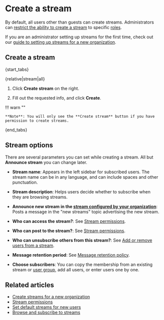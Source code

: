 # Create a stream

By default, all users other than guests can create streams. Administrators can
[restrict the ability to create a stream](/help/configure-who-can-create-streams) to specific
[roles](/help/roles-and-permissions).

If you are an administrator setting up streams for the first time, check out our
[guide to setting up streams for a new organization](/help/create-streams).

## Create a stream

{start_tabs}

{relative|stream|all}

1. Click **Create stream** on the right.

1. Fill out the requested info, and click **Create**.

!!! warn ""

    **Note**: You will only see the **Create stream** button if you have
    permission to create streams.

{end_tabs}

## Stream options

There are several parameters you can set while creating a stream. All but
**Announce stream** you can change later.

* **Stream name**: Appears in the left sidebar for subscribed users. The
  stream name can be in any language, and can include spaces and other
  punctuation.

* **Stream description**: Helps users decide whether to subscribe when they
  are browsing streams.

* **Announce new stream in the [stream configured by your organization](/help/configure-notification-bot#new-stream-announcements)**:
  Posts a message in the "new streams" topic advertising the new stream.

* **Who can access the stream?**: See [Stream permissions](/help/stream-permissions).

* **Who can post to the stream?**: See [Stream permissions](/help/stream-permissions).

* **Who can unsubscribe others from this stream?**: See
  [Add or remove users from a stream](/help/add-or-remove-users-from-a-stream#configure-who-can-remove-users).

* **Message retention period**: See
  [Message retention policy](/help/message-retention-policy#configure-message-retention-policy-for-individual-streams).

* **Choose subscribers**: You can copy the membership from an existing stream or
  [user group](/help/user-groups), add all users, or enter users one by one.

## Related articles

* [Create streams for a new organization](/help/create-streams)
* [Stream permissions](/help/stream-permissions)
* [Set default streams for new users](/help/set-default-streams-for-new-users)
* [Browse and subscribe to streams](/help/browse-and-subscribe-to-streams)
